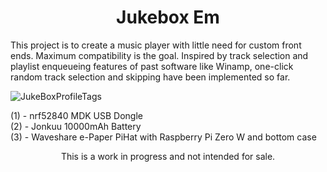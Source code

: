 <h1 align="center">Jukebox Em</h1>

<p>
This project is to create a music player with little need for custom front ends. Maximum compatibility is the goal. Inspired by track selection and playlist enqueueing features of past software like Winamp, one-click random track selection and skipping have been implemented so far.
</p>

![JukeBoxProfileTags](https://github.com/user-attachments/assets/f7ffc917-5050-46ed-b936-c296f2296911)

<p>
    (1) - nrf52840 MDK USB Dongle<br>
    (2) - Jonkuu 10000mAh Battery<br>
    (3) - Waveshare e-Paper PiHat with Raspberry Pi Zero W and bottom case</p>


<p align="center" > This is a work in progress and not intended for sale. </p>
